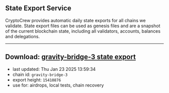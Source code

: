 ## State Export Service
CryptoCrew provides automatic daily state exports for all chains we validate. State export files can be used as genesis files and are a snapshot of the current blockchain state, including all validators, accounts, balances and delegations.

---
**Download: [gravity-bridge-3 state export](https://dl-eu2.ccvalidators.com/SERVICE/gravitybridge/gravity-bridge-3_export_15410876.json)**
---

- last updated: Thu Jan 23 2025 13:59:34
- chain id: `gravity-bridge-3`
- export height: `15410876`
- use for: airdrops, local tests, chain recovery
